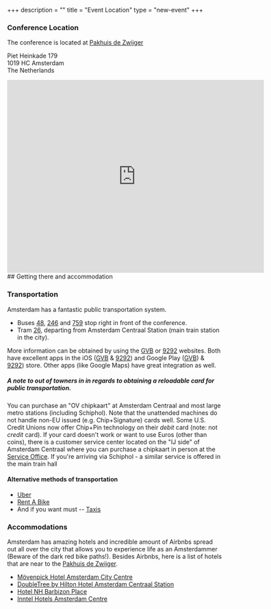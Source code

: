 +++
description = ""
title = "Event Location"
type = "new-event"
+++
### Conference Location

The conference is located at [Pakhuis de Zwijger](http://www.dezwijger.nl/ "Website of Pakhuis de Zwijger")

Piet Heinkade 179  
1019 HC Amsterdam  
The Netherlands

<iframe src="https://www.google.com/maps/embed?pb=!1m18!1m12!1m3!1d1217.8299847897188!2d4.916584334295782!3d52.37658535918132!2m3!1f0!2f0!3f0!3m2!1i1024!2i768!4f13.1!3m3!1m2!1s0x47c609a80e2c8a2f%3A0x2d9e404fc8f71f8d!2sPakhuis+De+Zwijger!5e0!3m2!1sen!2snl!4v1454809743396" width="600" height="450" frameborder="0" style="border:0" allowfullscreen></iframe>
<br />
## Getting there and accommodation

### Transportation

Amsterdam has a fantastic public transportation system.  
- Buses [48](http://maps.gvb.nl/en/lijnen/48), [246](http://maps.gvb.nl/en/lijnen/246) and [759](http://maps.gvb.nl/en/lijnen/759) stop right in front of the conference.  
- Tram [26](http://maps.gvb.nl/en/lijnen/26), departing from Amsterdam Centraal Station (main train station in the city).

More information can be obtained by using the [GVB](http://en.gvb.nl/) or [9292](http://9292.nl/en) websites. Both have excellent apps in the iOS ([GVB](https://itunes.apple.com/nl/app/gvb/id370393784) & [9292](https://itunes.apple.com/nl/app/9292/id556557690)) and Google Play ([GVB](https://play.google.com/store/apps/details?id=nl.moopmobility.gvb&hl=en)) & [9292](https://play.google.com/store/apps/details?id=nl.negentwee&hl=en)) store. Other apps (like Google Maps) have great integration as well.

##### A note to out of towners in in regards to obtaining a reloadable card for public transportation.

You can purchase an "OV chipkaart" at Amsterdam Centraal and most large metro stations (including Schiphol). Note that the unattended machines do not handle non-EU issued (e.g. Chip+Signature) cards well. Some U.S. Credit Unions now offer Chip+Pin technology on their *debit* card (note: not *credit* card). If your card doesn't work or want to use Euros (other than coins), there is a customer service center located on the "IJ side" of Amsterdam Centraal where you can purchase a chipkaart in person at the [Service Office](https://www.nsinternational.nl/en/tickets-services/opening-hours-ticket-and-service-shops "Link to NS International Service Office"). If you're arriving via Schiphol - a similar service is offered in the main train hall

#### Alternative methods of transportation
- [Uber](https://www.uber.com/)  
- [Rent A Bike](http://www.iamsterdam.com/en/visiting/plan-your-trip/getting-around/rental/bike-hire)  
- And if you want must -- [Taxis](http://www.iamsterdam.com/en/visiting/plan-your-trip/getting-around/taxis)


### Accommodations
Amsterdam has amazing hotels and incredible amount of Airbnbs spread out all over the city that allows you to experience life as an Amsterdammer (Beware of the dark red bike paths!). Besides Airbnbs, here is a list of hotels that are near to the [Pakhuis de Zwijger](http://www.dezwijger.nl/ "Website of Pakhuis de Zwijger").

* [Mövenpick Hotel Amsterdam City Centre](http://www.movenpick.com/en/europe/netherlands/amsterdam/hotel-amsterdam/overview/)
* [DoubleTree by Hilton Hotel Amsterdam Centraal Station](http://doubletree3.hilton.com/en/hotels/netherlands/doubletree-by-hilton-amsterdam-centraal-station-AMSCSDI/index.html)
* [Hotel NH Barbizon Place](http://www.nh-hotels.nl/hotel/nh-collection-amsterdam-barbizon-palace)
* [Inntel Hotels Amsterdam Centre](http://www.inntelhotelsamsterdamcentre.nl/)